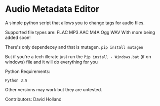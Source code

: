 # **Audio Metadata Editor**


A simple python script that allows you to change tags for audio files. 

Supported file types are:
    FLAC
    MP3
    AAC
    M4A
    Ogg
    WAV
With more being added soon!

There's only dependecey and that is mutagen.
    ``pip install mutagen``
    
    
But if you're a tech illerate just run the `Pip install - Windows.bat` (if on windows) file and it will do everything for you


Python Requirements:

   `Python 3.9`

Other versions may work but they are untested.

Contributors:
David Holland

